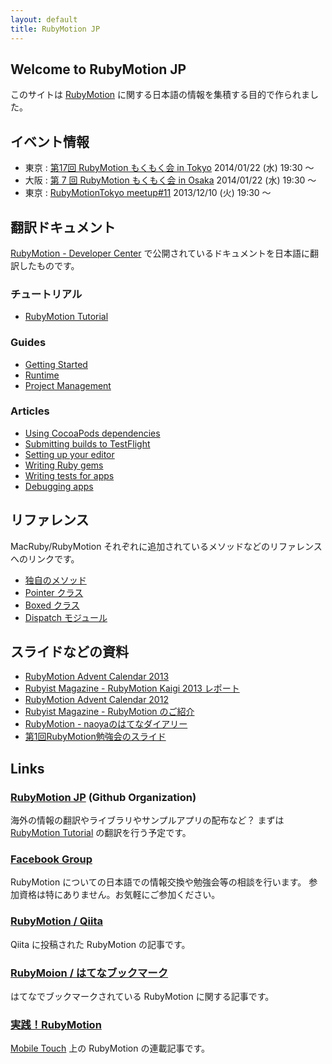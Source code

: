 ```yaml
---
layout: default
title: RubyMotion JP
---
```


## Welcome to RubyMotion JP

このサイトは [RubyMotion](http://www.rubymotion.com/) に関する日本語の情報を集積する目的で作られました。

## イベント情報
- 東京 : [第17回 RubyMotion もくもく会 in Tokyo](http://connpass.com/event/4559/) 2014/01/22 (水) 19:30 〜
- 大阪 : [第 7 回 RubyMotion もくもく会 in Osaka](http://connpass.com/event/4560/) 2014/01/22 (水) 19:30 〜
- 東京 : [RubyMotionTokyo meetup#11](http://rubymotion-tokyo.doorkeeper.jp/events/7100) 2013/12/10 (火) 19:30 〜

## 翻訳ドキュメント
[RubyMotion - Developer Center](http://www.rubymotion.com/developer-center/) で公開されているドキュメントを日本語に翻訳したものです。

### チュートリアル

- [RubyMotion Tutorial](http://tutorial.rubymotion.jp/)

### Guides

- [Getting Started](/RubyMotionDocumentation/guides/getting-started/index.html)
- [Runtime](/RubyMotionDocumentation/guides/runtime/index.html)
- [Project Management](/RubyMotionDocumentation/guides/project-management/index.html)

### Articles

- [Using CocoaPods dependencies](/RubyMotionDocumentation/articles/cocoapods/index.html)
- [Submitting builds to TestFlight](/RubyMotionDocumentation/articles/testflight/index.html)
- [Setting up your editor](/RubyMotionDocumentation/articles/editors/index.html)
- [Writing Ruby gems](/RubyMotionDocumentation/articles/gems/index.html)
- [Writing tests for apps](/RubyMotionDocumentation/articles/testing/index.html)
- [Debugging apps](http://rubymotion.jp/RubyMotionDocumentation/articles/debugging/index.html)

## リファレンス
MacRuby/RubyMotion それぞれに追加されているメソッドなどのリファレンスへのリンクです。

- [独自のメソッド](http://watson1978.github.com/MacRuby-DoJo/blog/2012/03/26/original-methods/)
- [Pointer クラス](http://watson1978.github.com/MacRuby-DoJo/blog/2012/03/27/pointer-class/)
- [Boxed クラス](http://watson1978.github.com/MacRuby-DoJo/blog/2012/03/27/boxed-class/)
- [Dispatch モジュール](http://watson1978.github.com/MacRuby-DoJo/blog/2012/03/31/dispatch-module/)

## スライドなどの資料
- [RubyMotion Advent Calendar 2013](http://qiita.com/advent-calendar/2013/rubymotion)
- [Rubyist Magazine - RubyMotion Kaigi 2013 レポート](http://magazine.rubyist.net/?0043-RubyMotionKaigi2013Report)
- [RubyMotion Advent Calendar 2012](http://www.adventar.org/calendars/18)
- [Rubyist Magazine - RubyMotion のご紹介](http://jp.rubyist.net/magazine/?0039-IntroductionToRubyMotion)
- [RubyMotion - naoyaのはてなダイアリー](http://d.hatena.ne.jp/naoya/20120831/1346409758)
- [第1回RubyMotion勉強会のスライド](http://satococoa.github.com/blog/2012/08/05/rubymotionjp-meetup-1st/)

## Links

### [RubyMotion JP](https://github.com/RubyMotionJP) (Github Organization)

海外の情報の翻訳やライブラリやサンプルアプリの配布など？
まずは [RubyMotion Tutorial](http://rubymotion-tutorial.com/) の翻訳を行う予定です。


### [Facebook Group](https://www.facebook.com/groups/149315595198329/)

RubyMotion についての日本語での情報交換や勉強会等の相談を行います。
参加資格は特にありません。お気軽にご参加ください。


### [RubyMotion / Qiita](http://qiita.com/tags/RubyMotion)

Qiita に投稿された RubyMotion の記事です。


### [RubyMoion / はてなブックマーク](http://b.hatena.ne.jp/search/tag?q=rubymotion&users=1)

はてなでブックマークされている RubyMotion に関する記事です。

### [実践！RubyMotion](http://mobiletou.ch/stories/実践！rubymotion)

[Mobile Touch](http://mobiletou.ch) 上の RubyMotion の連載記事です。
